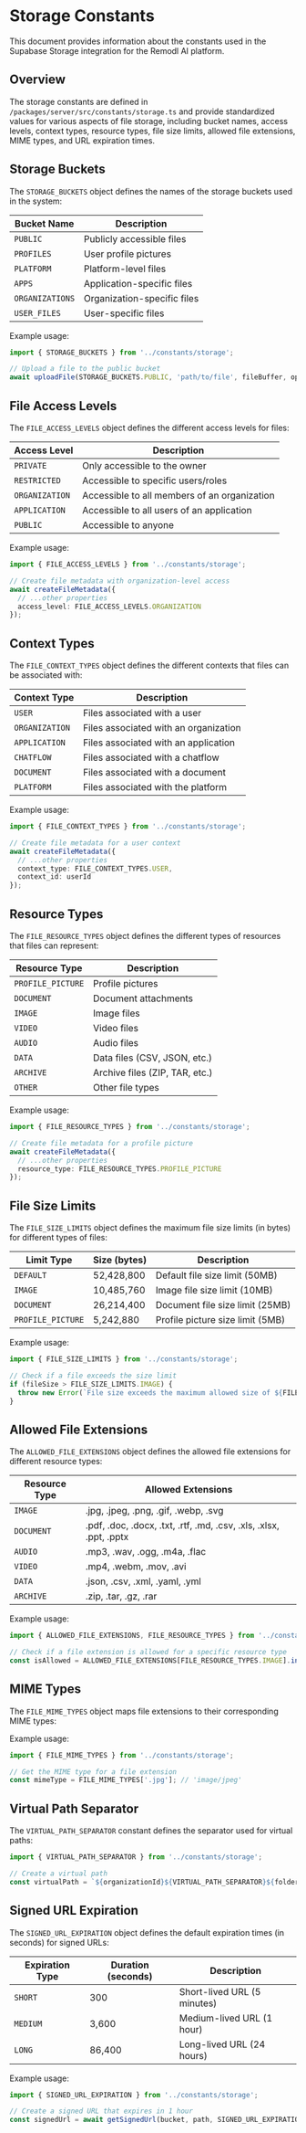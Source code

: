 # Storage Constants

This document provides information about the constants used in the Supabase Storage integration for the Remodl AI platform.

## Overview

The storage constants are defined in `/packages/server/src/constants/storage.ts` and provide standardized values for various aspects of file storage, including bucket names, access levels, context types, resource types, file size limits, allowed file extensions, MIME types, and URL expiration times.

## Storage Buckets

The `STORAGE_BUCKETS` object defines the names of the storage buckets used in the system:

| Bucket Name | Description |
|-------------|-------------|
| `PUBLIC` | Publicly accessible files |
| `PROFILES` | User profile pictures |
| `PLATFORM` | Platform-level files |
| `APPS` | Application-specific files |
| `ORGANIZATIONS` | Organization-specific files |
| `USER_FILES` | User-specific files |

Example usage:
```typescript
import { STORAGE_BUCKETS } from '../constants/storage';

// Upload a file to the public bucket
await uploadFile(STORAGE_BUCKETS.PUBLIC, 'path/to/file', fileBuffer, options);
```

## File Access Levels

The `FILE_ACCESS_LEVELS` object defines the different access levels for files:

| Access Level | Description |
|--------------|-------------|
| `PRIVATE` | Only accessible to the owner |
| `RESTRICTED` | Accessible to specific users/roles |
| `ORGANIZATION` | Accessible to all members of an organization |
| `APPLICATION` | Accessible to all users of an application |
| `PUBLIC` | Accessible to anyone |

Example usage:
```typescript
import { FILE_ACCESS_LEVELS } from '../constants/storage';

// Create file metadata with organization-level access
await createFileMetadata({
  // ...other properties
  access_level: FILE_ACCESS_LEVELS.ORGANIZATION
});
```

## Context Types

The `FILE_CONTEXT_TYPES` object defines the different contexts that files can be associated with:

| Context Type | Description |
|--------------|-------------|
| `USER` | Files associated with a user |
| `ORGANIZATION` | Files associated with an organization |
| `APPLICATION` | Files associated with an application |
| `CHATFLOW` | Files associated with a chatflow |
| `DOCUMENT` | Files associated with a document |
| `PLATFORM` | Files associated with the platform |

Example usage:
```typescript
import { FILE_CONTEXT_TYPES } from '../constants/storage';

// Create file metadata for a user context
await createFileMetadata({
  // ...other properties
  context_type: FILE_CONTEXT_TYPES.USER,
  context_id: userId
});
```

## Resource Types

The `FILE_RESOURCE_TYPES` object defines the different types of resources that files can represent:

| Resource Type | Description |
|---------------|-------------|
| `PROFILE_PICTURE` | Profile pictures |
| `DOCUMENT` | Document attachments |
| `IMAGE` | Image files |
| `VIDEO` | Video files |
| `AUDIO` | Audio files |
| `DATA` | Data files (CSV, JSON, etc.) |
| `ARCHIVE` | Archive files (ZIP, TAR, etc.) |
| `OTHER` | Other file types |

Example usage:
```typescript
import { FILE_RESOURCE_TYPES } from '../constants/storage';

// Create file metadata for a profile picture
await createFileMetadata({
  // ...other properties
  resource_type: FILE_RESOURCE_TYPES.PROFILE_PICTURE
});
```

## File Size Limits

The `FILE_SIZE_LIMITS` object defines the maximum file size limits (in bytes) for different types of files:

| Limit Type | Size (bytes) | Description |
|------------|--------------|-------------|
| `DEFAULT` | 52,428,800 | Default file size limit (50MB) |
| `IMAGE` | 10,485,760 | Image file size limit (10MB) |
| `DOCUMENT` | 26,214,400 | Document file size limit (25MB) |
| `PROFILE_PICTURE` | 5,242,880 | Profile picture size limit (5MB) |

Example usage:
```typescript
import { FILE_SIZE_LIMITS } from '../constants/storage';

// Check if a file exceeds the size limit
if (fileSize > FILE_SIZE_LIMITS.IMAGE) {
  throw new Error(`File size exceeds the maximum allowed size of ${FILE_SIZE_LIMITS.IMAGE} bytes`);
}
```

## Allowed File Extensions

The `ALLOWED_FILE_EXTENSIONS` object defines the allowed file extensions for different resource types:

| Resource Type | Allowed Extensions |
|---------------|-------------------|
| `IMAGE` | .jpg, .jpeg, .png, .gif, .webp, .svg |
| `DOCUMENT` | .pdf, .doc, .docx, .txt, .rtf, .md, .csv, .xls, .xlsx, .ppt, .pptx |
| `AUDIO` | .mp3, .wav, .ogg, .m4a, .flac |
| `VIDEO` | .mp4, .webm, .mov, .avi |
| `DATA` | .json, .csv, .xml, .yaml, .yml |
| `ARCHIVE` | .zip, .tar, .gz, .rar |

Example usage:
```typescript
import { ALLOWED_FILE_EXTENSIONS, FILE_RESOURCE_TYPES } from '../constants/storage';

// Check if a file extension is allowed for a specific resource type
const isAllowed = ALLOWED_FILE_EXTENSIONS[FILE_RESOURCE_TYPES.IMAGE].includes(fileExtension);
```

## MIME Types

The `FILE_MIME_TYPES` object maps file extensions to their corresponding MIME types:

Example usage:
```typescript
import { FILE_MIME_TYPES } from '../constants/storage';

// Get the MIME type for a file extension
const mimeType = FILE_MIME_TYPES['.jpg']; // 'image/jpeg'
```

## Virtual Path Separator

The `VIRTUAL_PATH_SEPARATOR` constant defines the separator used for virtual paths:

```typescript
import { VIRTUAL_PATH_SEPARATOR } from '../constants/storage';

// Create a virtual path
const virtualPath = `${organizationId}${VIRTUAL_PATH_SEPARATOR}${folderName}`;
```

## Signed URL Expiration

The `SIGNED_URL_EXPIRATION` object defines the default expiration times (in seconds) for signed URLs:

| Expiration Type | Duration (seconds) | Description |
|-----------------|-------------------|-------------|
| `SHORT` | 300 | Short-lived URL (5 minutes) |
| `MEDIUM` | 3,600 | Medium-lived URL (1 hour) |
| `LONG` | 86,400 | Long-lived URL (24 hours) |

Example usage:
```typescript
import { SIGNED_URL_EXPIRATION } from '../constants/storage';

// Create a signed URL that expires in 1 hour
const signedUrl = await getSignedUrl(bucket, path, SIGNED_URL_EXPIRATION.MEDIUM);
``` 